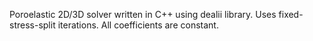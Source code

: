 Poroelastic 2D/3D solver written in C++ using dealii library.
Uses fixed-stress-split iterations.
All coefficients are constant.
